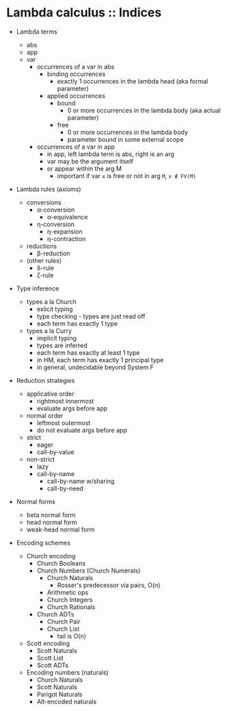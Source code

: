 # Lambda calculus :: Indices

- Lambda terms
  - abs
  - app
  - var
    - occurrences of a var in abs
      - binding occurrences
        - exactly 1 occurrences in the lambda head (aka formal parameter)
      - applied occurrences
        - bound
          - 0 or more occurrences in the lambda body (aka actual parameter)
        - free
          - 0 or more occurrences in the lambda body
          - parameter bound in some external scope
    - occurrences of a var in app
      - in app, left lambda term is abs, right is an arg
      - var may be the argument itself
      - or appear within the arg M
        - important if var `x` is free or not in arg `M`, `x ∉ FV(M)`

- Lambda rules (axioms)
  - conversions
    - α-conversion
      - α-equivalence
    - η-conversion
      - η-expansion
      - η-contraction
  - reductions
    - β-reduction
  - (other rules)
    - δ-rule
    - ζ-rule


- Type inference
  - types a la Church
    - exlicit typing
    - type checking - types are just read off
    - each term has exactly 1 type
  - types a la Curry
    - implicit typing
    - types are inferred
    - each term has exactly at least 1 type
    - in HM, each term has exactly 1 principal type
    - in general, undecidable beyond System F

- Reduction strategies
  - applicative order
    - rightmost innermost
    - evaluate args before app
  - normal order
    - leftmost outermost
    - do not evaluate args before app
  - strict
    - eager
    - call-by-value
  - non-strict
    - lazy
    - call-by-name
      - call-by-name w/sharing
      - call-by-need

- Normal forms
  - beta normal form
  - head normal form
  - weak-head normal form

- Encoding schemes
  - Church encoding
    - Church Booleans
    - Church Numbers (Church Numerals)
      - Church Naturals
        - Rosser's predecessor via pairs, O(n)
      - Arithmetic ops
      - Church Integers
      - Church Rationals
    - Church ADTs
      - Church Pair
      - Church List
        - tail is O(n)
  - Scott encoding
    - Scott Naturals
    - Scott List
    - Scott ADTs
  - Encoding numbers (naturals)
    - Church Naturals
    - Scott Naturals
    - Parigot Naturals
    - Alt-encoded naturals
